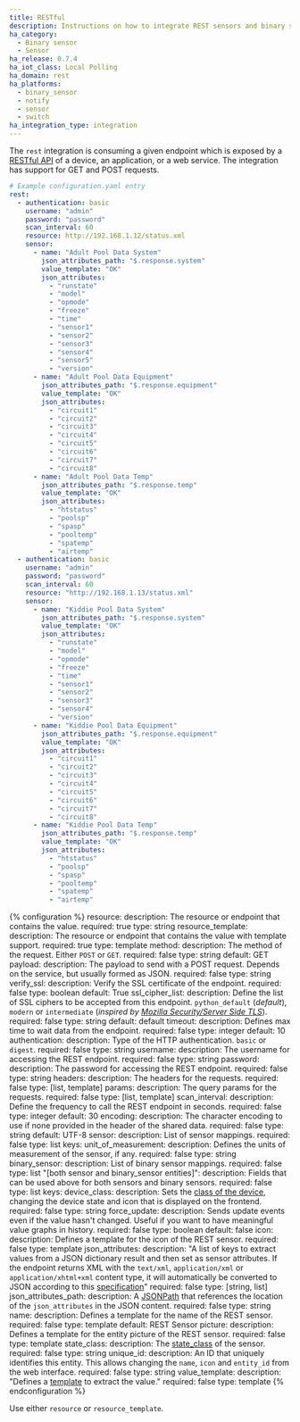```yaml
---
title: RESTful
description: Instructions on how to integrate REST sensors and binary sensors into Home Assistant.
ha_category:
  - Binary sensor
  - Sensor
ha_release: 0.7.4
ha_iot_class: Local Polling
ha_domain: rest
ha_platforms:
  - binary_sensor
  - notify
  - sensor
  - switch
ha_integration_type: integration
---
```


The `rest` integration is consuming a given endpoint which is exposed by a [RESTful API](https://en.wikipedia.org/wiki/Representational_state_transfer) of a device, an application, or a web service. The integration has support for GET and POST requests.

```yaml
# Example configuration.yaml entry
rest:
  - authentication: basic
    username: "admin"
    password: "password"
    scan_interval: 60
    resource: http://192.168.1.12/status.xml
    sensor:
      - name: "Adult Pool Data System"
        json_attributes_path: "$.response.system"
        value_template: "OK"
        json_attributes:
          - "runstate"
          - "model"
          - "opmode"
          - "freeze"
          - "time"
          - "sensor1"
          - "sensor2"
          - "sensor3"
          - "sensor4"
          - "sensor5"
          - "version"
      - name: "Adult Pool Data Equipment"
        json_attributes_path: "$.response.equipment"
        value_template: "OK"
        json_attributes:
          - "circuit1"
          - "circuit2"
          - "circuit3"
          - "circuit4"
          - "circuit5"
          - "circuit6"
          - "circuit7"
          - "circuit8"
      - name: "Adult Pool Data Temp"
        json_attributes_path: "$.response.temp"
        value_template: "OK"
        json_attributes:
          - "htstatus"
          - "poolsp"
          - "spasp"
          - "pooltemp"
          - "spatemp"
          - "airtemp"
  - authentication: basic
    username: "admin"
    password: "password"
    scan_interval: 60
    resource: "http://192.168.1.13/status.xml"
    sensor:
      - name: "Kiddie Pool Data System"
        json_attributes_path: "$.response.system"
        value_template: "OK"
        json_attributes:
          - "runstate"
          - "model"
          - "opmode"
          - "freeze"
          - "time"
          - "sensor1"
          - "sensor2"
          - "sensor3"
          - "sensor4"
          - "version"
      - name: "Kiddie Pool Data Equipment"
        json_attributes_path: "$.response.equipment"
        value_template: "OK"
        json_attributes:
          - "circuit1"
          - "circuit2"
          - "circuit3"
          - "circuit4"
          - "circuit5"
          - "circuit6"
          - "circuit7"
          - "circuit8"
      - name: "Kiddie Pool Data Temp"
        json_attributes_path: "$.response.temp"
        value_template: "OK"
        json_attributes:
          - "htstatus"
          - "poolsp"
          - "spasp"
          - "pooltemp"
          - "spatemp"
          - "airtemp"
```

{% configuration %}
resource:
  description: The resource or endpoint that contains the value.
  required: true
  type: string
resource_template:
  description: The resource or endpoint that contains the value with template support.
  required: true
  type: template
method:
  description: The method of the request. Either `POST` or `GET`.
  required: false
  type: string
  default: GET
payload:
  description: The payload to send with a POST request. Depends on the service, but usually formed as JSON.
  required: false
  type: string
verify_ssl:
  description: Verify the SSL certificate of the endpoint.
  required: false
  type: boolean
  default: True
ssl_cipher_list:
  description: Define the list of SSL ciphers to be accepted from this endpoint. `python_default` (_default_), `modern` or `intermediate` (_inspired by [Mozilla Security/Server Side TLS](https://wiki.mozilla.org/Security/Server_Side_TLS)_).
  required: false
  type: string
  default: default
timeout:
  description: Defines max time to wait data from the endpoint.
  required: false
  type: integer
  default: 10
authentication:
  description:  Type of the HTTP authentication. `basic` or `digest`.
  required: false
  type: string
username:
  description: The username for accessing the REST endpoint.
  required: false
  type: string
password:
  description: The password for accessing the REST endpoint.
  required: false
  type: string
headers:
  description: The headers for the requests.
  required: false
  type: [list, template]
params:
  description: The query params for the requests.
  required: false
  type: [list, template]
scan_interval:
  description: Define the frequency to call the REST endpoint in seconds.
  required: false
  type: integer
  default: 30
encoding:
  description: The character encoding to use if none provided in the header of the shared data.
  required: false
  type: string
  default: UTF-8
sensor:
  description: List of sensor mappings.
  required: false
  type: list
  keys:
    unit_of_measurement:
      description: Defines the units of measurement of the sensor, if any.
      required: false
      type: string
binary_sensor:
  description: List of binary sensor mappings.
  required: false
  type: list
"[both sensor and binary_sensor entities]":
  description: Fields that can be used above for both sensors and binary sensors.
  required: false
  type: list
  keys:
    device_class:
      description: Sets the [class of the device](/integrations/sensor#device-class), changing the device state and icon that is displayed on the frontend.
      required: false
      type: string
    force_update:
      description: Sends update events even if the value hasn't changed. Useful if you want to have meaningful value graphs in history.
      required: false
      type: boolean
      default: false
    icon:
      description: Defines a template for the icon of the REST sensor.
      required: false
      type: template
    json_attributes:
      description: "A list of keys to extract values from a JSON dictionary result and then set as sensor attributes. If the endpoint returns XML with the `text/xml`, `application/xml` or `application/xhtml+xml` content type, it will automatically be converted to JSON according to this [specification](https://www.xml.com/pub/a/2006/05/31/converting-between-xml-and-json.html)"
      required: false
      type: [string, list]
    json_attributes_path:
      description: A [JSONPath](https://goessner.net/articles/JsonPath/) that references the location of the `json_attributes` in the JSON content.
      required: false
      type: string
    name:
      description: Defines a template for the name of the REST sensor.
      required: false
      type: template
      default: REST Sensor
    picture:
      description: Defines a template for the entity picture of the REST sensor.
      required: false
      type: template
    state_class:
      description: The [state_class](https://developers.home-assistant.io/docs/core/entity/sensor#available-state-classes) of the sensor.
      required: false
      type: string
    unique_id:
      description: An ID that uniquely identifies this entity. This allows changing the `name`, `icon` and `entity_id` from the web interface.
      required: false
      type: string
    value_template:
      description: "Defines a [template](/docs/configuration/templating/#processing-incoming-data) to extract the value."
      required: false
      type: template
{% endconfiguration %}

<div class='note'>

Use either `resource` or `resource_template`.

</div>

